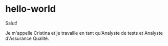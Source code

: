 # hello-world

Salut!

Je m'appelle Cristina et je travaille en tant qu'Analyste de tests et Analyste d'Assurance Qualité.



